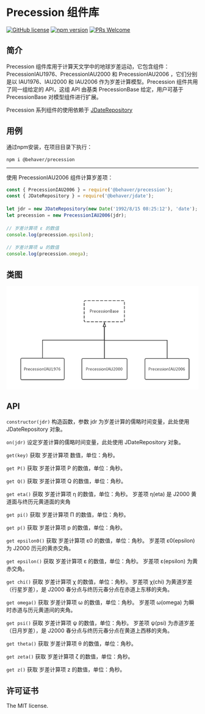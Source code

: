 # Precession 组件库

[![GitHub license](https://img.shields.io/badge/license-MIT-brightgreen.svg)](#) [![npm version](https://img.shields.io/npm/v/react.svg?style=flat)](https://www.npmjs.com/package/@behaver/precession) [![PRs Welcome](https://img.shields.io/badge/PRs-welcome-brightgreen.svg)](#)

## 简介

Precession 组件库用于计算天文学中的地球岁差运动，它包含组件：PrecessionIAU1976、PrecessionIAU2000 和 PrecessionIAU2006 ，它们分别是以 IAU1976、IAU2000 和 IAU2006 作为岁差计算模型。Precession 组件共用了同一组给定的 API，这组 API 由基类 PrecessionBase 给定，用户可基于 PrecessionBase 对模型组件进行扩展。

Precession 系列组件的使用依赖于 [JDateRepository](https://github.com/behaver/jdate/blob/master/doc/JDateRepository.md)

## 用例

通过npm安装，在项目目录下执行：

`npm i @behaver/precession`

---

使用 PrecessionIAU2006 组件计算岁差项：

```js
const { PrecessionIAU2006 } = require('@behaver/precession');
const { JDateRepository } = require('@behaver/jdate');

let jdr = new JDateRepository(new Date('1992/8/15 08:25:12'), 'date');
let precession = new PrecessionIAU2006(jdr);

// 岁差计算项 ε 的数值
console.log(precession.epsilon);

// 岁差计算项 ω 的数值
console.log(precession.omega);
```

## 类图

![Precession 类图](./doc/img/Precession.png)

## API

`constructor(jdr)`
构造函数，参数 jdr 为岁差计算的儒略时间变量，此处使用 JDateRepository 对象。

`on(jdr)`
设定岁差计算的儒略时间变量，此处使用 JDateRepository 对象。

`get(key)`
获取 岁差计算项 数值，单位：角秒。

`get P()`
获取 岁差计算项 Ρ 的数值，单位：角秒。

`get Q()`
获取 岁差计算项 Q 的数值，单位：角秒。

`get eta()`
获取 岁差计算项 η 的数值，单位：角秒。
岁差项 η(eta) 是 J2000 黄道面与终历元黄道面的夹角

`get pi()`
获取 岁差计算项 Π 的数值，单位：角秒。

`get p()`
获取 岁差计算项 p 的数值，单位：角秒。

`get epsilon0()`
获取 岁差计算项 ε0 的数值，单位：角秒。
岁差项 ε0(epsilon) 为 J2000 历元的黄赤交角。

`get epsilon()`
获取 岁差计算项 ε 的数值，单位：角秒。
岁差项 ε(epsilon) 为黄赤交角。

`get chi()`
获取 岁差计算项 χ 的数值，单位：角秒。
岁差项 χ(chi) 为黄道岁差（行星岁差），是 J2000 春分点与终历元春分点在赤道上东移的夹角。

`get omega()`
获取 岁差计算项 ω 的数值，单位：角秒。
岁差项 ω(omega) 为瞬时赤道与历元黄道间的夹角。

`get psi()`
获取 岁差计算项 ψ 的数值，单位：角秒。
岁差项 ψ(psi) 为赤道岁差（日月岁差），是 J2000 春分点与终历元春分点在黄道上西移的夹角。

`get theta()`
获取 岁差计算项 θ 的数值，单位：角秒。

`get zeta()`
获取 岁差计算项 ζ 的数值，单位：角秒。

`get z()`
获取 岁差计算项 z 的数值，单位：角秒。

## 许可证书

The MIT license.